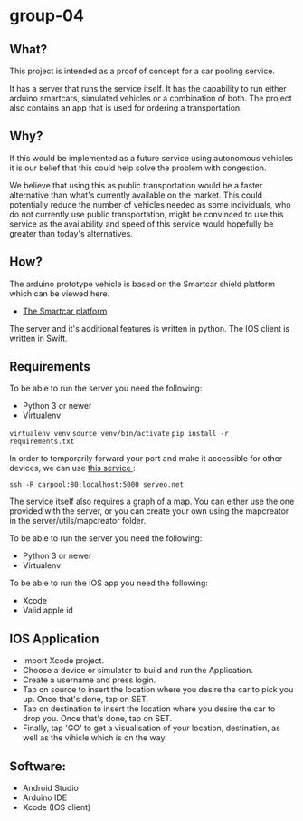 # group-04

## What?
This project is intended as a proof of concept for a car pooling service. 

It has a server that runs the service itself.
It has the capability to run either arduino smartcars, simulated vehicles or a combination of both. 
The project also contains an app that is used for ordering a transportation.
## Why?
If this would be implemented as a future service using autonomous vehicles it is our belief that this could help solve the problem with congestion.

We believe that using this as public transportation would be a faster alternative than what's currently available on the market.
This could potentially reduce the number of vehicles needed as some individuals, who do not currently use public transportation, might be convinced to use this service
as the availability and speed of this service would hopefully be greater than today's alternatives.

## How?
The arduino prototype vehicle is based on the Smartcar shield platform which can be viewed here.
* [The Smartcar platform](http://plat.is/smartcar)

The server and  it's additional features is written in python.
The IOS client is written in Swift.


## Requirements
To be able to run the server you need the following:

* Python 3 or newer
* Virtualenv

`virtualenv venv`
`source venv/bin/activate`
`pip install -r requirements.txt`

In order to temporarily forward your port and make it accessible for other devices, we can use <a href="https://serveo.net/"> this service </a>:

`ssh -R carpool:80:localhost:5000 serveo.net`

The service itself also requires a graph of a map.
You can either use the one provided with the server, or you can create your own using the mapcreator in the server/utils/mapcreator folder. 

To be able to run the server you need the following:

* Python 3 or newer
* Virtualenv

To be able to run the IOS app you need the following:

* Xcode
* Valid apple id


## IOS Application

* Import Xcode project.
* Choose a device or simulator to build and run the Application.
* Create a username and press login.
* Tap on source to insert the location where you desire the car to pick you up. Once that's done, tap on SET.
* Tap on destination to insert the location where you desire the car to drop you. Once that's done, tap on SET.
* Finally, tap 'GO' to get a visualisation of your location, destination, as well as the vihicle which is on the way.

## Software:
* Android Studio
* Arduino IDE 
* Xcode (IOS client)
